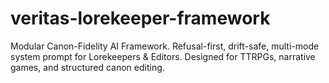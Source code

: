 # veritas-lorekeeper-framework
Modular Canon-Fidelity AI Framework. Refusal-first, drift-safe, multi-mode system prompt for Lorekeepers &amp; Editors. Designed for TTRPGs, narrative games, and structured canon editing.
